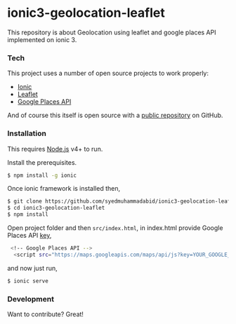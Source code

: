 # ionic3-geolocation-leaflet

This repository is about Geolocation using leaflet and google places API implemented on ionic 3.


### Tech

This project uses a number of open source projects to work properly:

* [Ionic](https://ionicframework.com)
* [Leaflet](https://leafletjs.com/)
* [Google Places API](https://developers.google.com/places/web-service/intro)

And of course this itself is open source with a [public repository](https://github.com/syedmuhammadabid/ionic3-geolocation-leaflet)
 on GitHub.

### Installation
This requires [Node.js](https://nodejs.org/) v4+ to run.

Install the prerequisites.
```sh
$ npm install -g ionic
```
Once ionic framework is installed then,
```sh
$ git clone https://github.com/syedmuhammadabid/ionic3-geolocation-leaflet
$ cd ionic3-geolocation-leaflet
$ npm install
```
Open project folder and then `src/index.html`, in index.html provide Google Places API [key](https://developers.google.com/places/web-service/get-api-key),
```sh
 <!-- Google Places API -->
  <script src="https://maps.googleapis.com/maps/api/js?key=YOUR_GOOGLE_API_KEY&libraries=places"></script>
```
and now just run,
```sh
$ ionic serve
```
### Development

Want to contribute? Great!
